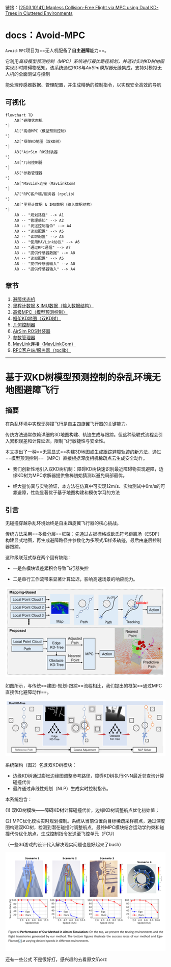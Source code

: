 链接：[[2503.10141\] Mapless Collision-Free Flight via MPC using Dual KD-Trees in Cluttered Environments](https://arxiv.org/abs/2503.10141#)

# docs：Avoid-MPC

`Avoid-MPC`项目为==无人机配备了**自主避障**能力==。

它利用*高级模型预测控制（MPC）*系统进行最优路径规划，并通过*实时KD树地图*实现即时障碍物感知。该系统通过ROS与*AirSim模拟器*无缝集成，支持对模拟无人机的全面测试与控制

能处理传感器数据、管理配置，并生成精确的控制指令，以实现安全高效的导航

## 可视化

```mermaid
flowchart TD
    A0["避障状态机
"]
    A1["高级MPC（模型预测控制）
"]
    A2["框架KD地图（双KD树）
"]
    A3["AirSim ROS封装器
"]
    A4["几何控制器
"]
    A5["参数管理器
"]
    A6["MavLink连接（MavLinkCom）
"]
    A7["RPC客户端/服务器（rpclib）
"]
    A8["里程计数据 & IMU数据（输入数据结构）
"]
    A0 -- "规划路径" --> A1
    A0 -- "管理感知" --> A2
    A0 -- "发送控制指令" --> A4
    A0 -- "读取配置" --> A5
    A2 -- "读取配置" --> A5
    A3 -- "使用MAVLink协议" --> A6
    A3 -- "通过RPC通信" --> A7
    A3 -- "提供传感器数据" --> A8
    A4 -- "读取配置" --> A5
    A8 -- "提供传感器输入" --> A0
    A8 -- "提供传感器输入" --> A4
```

## 章节

1. [避障状态机](01_avoidancestatemachine_.md)  
2. [里程计数据 & IMU数据（输入数据结构）](02_odom_data_t___imu_data_t__input_data_structures__.md)  
3. [高级MPC（模型预测控制）](03_highlvlmpc__model_predictive_control__.md)  
4. [框架KD地图（双KD树）](04_framekdmap__dual_kd_tree__.md)  
5. [几何控制器](05_geometriccontroller_.md)  
6. [AirSim ROS封装器](06_airsimroswrapper_.md)  
7. [参数管理器](07_parametermanager_.md)  
8. [MavLink连接（MavLinkCom）](08_mavlinkconnection__mavlinkcom__.md)  
9. [RPC客户端/服务器（rpclib）](09_rpc_client_server__rpclib__.md)  

---



# 基于双KD树模型预测控制的杂乱环境无地图避障飞行

## 摘要  
在杂乱环境中实现无碰撞飞行是自主四旋翼飞行器的关键能力。

传统方法通常依赖详细的3D地图构建、轨迹生成与跟踪。但这种级联式流程会引入累积误差和计算延迟，限制飞行敏捷性与安全性。

本文提出了一种==无需显式==构建3D地图或生成跟踪避障轨迹的新方法，通过==模型预测控制==（MPC）直接根据深度相机稀疏点云生成安全动作。

- 我们创新性地引入双KD树机制：障碍KD树快速识别最近障碍物实现避障，边缘KD树为MPC求解器提供鲁棒初始猜测以避免局部最优。

- 经大量仿真与实物验证，本方法在仿真中可实现12m/s、实物测试中6m/s的可靠避障，性能显著优于基于地图构建和模仿学习的方法

## 引言  
无碰撞穿越杂乱环境始终是自主四旋翼飞行器的核心挑战。

传统方法采用==多级分层==框架：先通过占据栅格或欧氏符号距离场（ESDF）构建显式地图，再生成避障路径并参数化为多项式/B样条轨迹，最后由底层控制器跟踪。

这种级联范式存在两个固有缺陷：

- 一是各模块误差累积会导致飞行器失控

- 二是串行工作流带来显著计算延迟，影响高速场景的响应能力。

![image-20251025190345665](image-20251025190345665.png)

如图所示，与传统==建图-规划-跟踪==流程相比，我们提出的框架==通过MPC直接优化避障动作==。

![image-20251025190533510](image-20251025190533510.png)

系统架构（图2）包含双KD树模块：

- 边缘KD树通过膨胀边缘图调整参考路径，障碍KD树执行KNN最近邻查询计算碰撞代价
- 最终通过非线性规划（NLP）生成实时控制指令。

本系统包含：

(1) 双KD树模块——障碍KD树计算碰撞代价，边缘KD树调整航点优化初始值；

(2) MPC优化模块实时规划控制。系统从当前位置向目标稀疏采样航点，通过深度图构建双KD树，检测到潜在碰撞时调整航点，最终MPC模块结合运动学约束和碰撞代价优化航点，生成控制指令发送至飞控单元（FCU）

（一些3d游戏的设计代入解决现实问题也是好起来了bush）

![image-20251025190959318](image-20251025190959318.png)

还有一些公式 不是很好打，感兴趣的去看原文叭orz

